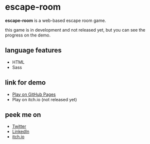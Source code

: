 # escape-room

**escape-room** is a web-based escape room game.

this game is in development and not released yet, but you can see the progress on the demo.

## language features
- HTML
- Sass

## link for demo
- [Play on GitHub Pages](https://daimessdn.github.io/escape-room)
- Play on itch.io (not released yet)

## peek me on
- [Twitter](https://twitter.com/daimessdn)
- [LinkedIn](https://linkedin.com/in/dimaswehhh)
- [itch.io](https://daimessdn.itch.io)
